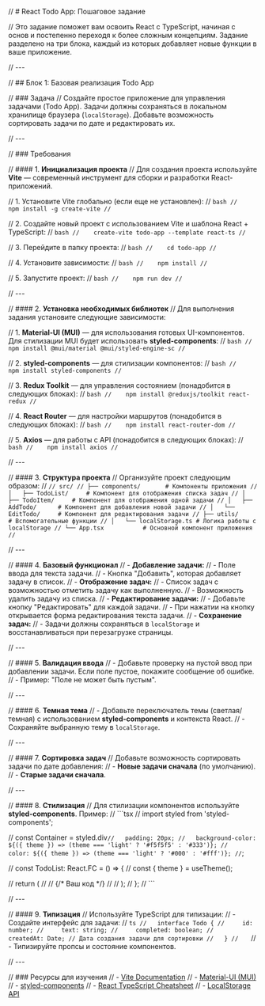 // # React Todo App: Пошаговое задание

// Это задание поможет вам освоить React с TypeScript, начиная с основ и постепенно переходя к более сложным концепциям. Задание разделено на три блока, каждый из которых добавляет новые функции в ваше приложение.

// ---

// ## Блок 1: Базовая реализация Todo App

// ### Задача
// Создайте простое приложение для управления задачами (Todo App). Задачи должны сохраняться в локальном хранилище браузера (`localStorage`). Добавьте возможность сортировать задачи по дате и редактировать их.

// ---

// ### Требования

// #### 1. **Инициализация проекта**
// Для создания проекта используйте **Vite** — современный инструмент для сборки и разработки React-приложений.

// 1. Установите Vite глобально (если еще не установлен):
//    ```bash
//    npm install -g create-vite
//    ```

// 2. Создайте новый проект с использованием Vite и шаблона React + TypeScript:
//    ```bash
//    create-vite todo-app --template react-ts
//    ```

// 3. Перейдите в папку проекта:
//    ```bash
//    cd todo-app
//    ```

// 4. Установите зависимости:
//    ```bash
//    npm install
//    ```

// 5. Запустите проект:
//    ```bash
//    npm run dev
//    ```

// ---

// #### 2. **Установка необходимых библиотек**
// Для выполнения задания установите следующие зависимости:

// 1. **Material-UI (MUI)** — для использования готовых UI-компонентов. Для стилизации MUI будет использовать **styled-components**:
//    ```bash
//    npm install @mui/material @mui/styled-engine-sc
//    ```

// 2. **styled-components** — для стилизации компонентов:
//    ```bash
//    npm install styled-components
//    ```

// 3. **Redux Toolkit** — для управления состоянием (понадобится в следующих блоках):
//    ```bash
//    npm install @reduxjs/toolkit react-redux
//    ```

// 4. **React Router** — для настройки маршрутов (понадобится в следующих блоках):
//    ```bash
//    npm install react-router-dom
//    ```

// 5. **Axios** — для работы с API (понадобится в следующих блоках):
//    ```bash
//    npm install axios
//    ```

// ---

// #### 3. **Структура проекта**
// Организуйте проект следующим образом:
// ```
// src/
// ├── components/       # Компоненты приложения
// │   ├── TodoList/     # Компонент для отображения списка задач
// │   ├── TodoItem/     # Компонент для отображения одной задачи
// │   ├── AddTodo/      # Компонент для добавления новой задачи
// │   └── EditTodo/     # Компонент для редактирования задачи
// ├── utils/            # Вспомогательные функции
// │   └── localStorage.ts # Логика работы с localStorage
// └── App.tsx           # Основной компонент приложения
// ```

// ---

// #### 4. **Базовый функционал**
// - **Добавление задачи:**
//   - Поле ввода для текста задачи.
//   - Кнопка "Добавить", которая добавляет задачу в список.
// - **Отображение задач:**
//   - Список задач с возможностью отметить задачу как выполненную.
//   - Возможность удалить задачу из списка.
// - **Редактирование задачи:**
//   - Добавьте кнопку "Редактировать" для каждой задачи.
//   - При нажатии на кнопку открывается форма редактирования текста задачи.
// - **Сохранение задач:**
//   - Задачи должны сохраняться в `localStorage` и восстанавливаться при перезагрузке страницы.

// ---

// #### 5. **Валидация ввода**
// - Добавьте проверку на пустой ввод при добавлении задачи. Если поле пустое, покажите сообщение об ошибке.
// - Пример: "Поле не может быть пустым".

// ---

// #### 6. **Темная тема**
// - Добавьте переключатель темы (светлая/темная) с использованием **styled-components** и контекста React.
// - Сохраняйте выбранную тему в `localStorage`.

// ---

// #### 7. **Сортировка задач**
// Добавьте возможность сортировать задачи по дате добавления:
// - **Новые задачи сначала** (по умолчанию).
// - **Старые задачи сначала**.

// ---

// #### 8. **Стилизация**
// Для стилизации компонентов используйте **styled-components**. Пример:
// ```tsx
// import styled from 'styled-components';

// const Container = styled.div`
//   padding: 20px;
//   background-color: ${({ theme }) => (theme === 'light' ? '#f5f5f5' : '#333')};
//   color: ${({ theme }) => (theme === 'light' ? '#000' : '#fff')};
// `;

// const TodoList: React.FC = () => {
//   const { theme } = useTheme();

//   return (
//     <Container theme={theme}>
//       {/* Ваш код */}
//     </Container>
//   );
// };
// ```

// ---

// #### 9. **Типизация**
// Используйте TypeScript для типизации:
// - Создайте интерфейс для задачи:
//   ```ts
//   interface Todo {
//     id: number;
//     text: string;
//     completed: boolean;
//     createdAt: Date; // Дата создания задачи для сортировки
//   }
//   ```
// - Типизируйте пропсы и состояние компонентов.

// ---

// ### Ресурсы для изучения
// - [Vite Documentation](https://vitejs.dev/)
// - [Material-UI (MUI)](https://mui.com/)
// - [styled-components](https://styled-components.com/)
// - [React TypeScript Cheatsheet](https://react-typescript-cheatsheet.netlify.app/)
// - [LocalStorage API](https://developer.mozilla.org/en-US/docs/Web/API/Window/localStorage)
